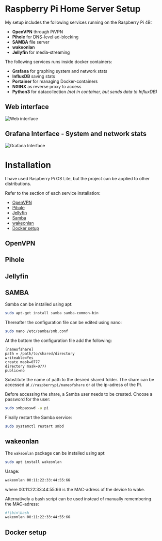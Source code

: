 # Raspberry Pi Home Server Setup

My setup includes the following services running on the Raspberry Pi 4B:
- **OpenVPN** through PiVPN
- **Pihole** for DNS-level ad-blocking
- **SAMBA** file server
- **wakeonlan**
- **Jellyfin** for media-streaming

The following services runs inside docker containers:
- **Grafana** for graphing system and network stats
- **InfluxDB** saving stats
- **Portainer** for managing Docker-containers
- **NGINX** as reverse proxy to access
- **Python3** for datacollection *(not in container, but sends data to InfluxDB)*

## Web interface
![Web interface](https://i.imgur.com/R73QMmw.png)
## Grafana Interface - System and network stats
![Grafana Interface](https://i.imgur.com/PIl3FM9.png)

# Installation
I have used Raspberry Pi OS Lite, but the project can be applied to other distributions.

Refer to the section of each service installation:
- [OpenVPN](#openvpn)
- [Pihole](#pihole)
- [Jellyfin](#jellyfin)
- [Samba](#samba)
- [wakeonlan](#wakeonlan)
- [Docker setup](#docker-setup)
## OpenVPN
## Pihole
## Jellyfin
## SAMBA
Samba can be installed using apt:
```bash
sudo apt-get install samba samba-common-bin
```
Thereafter the configuration file can be edited using nano:
```bash
sudo nano /etc/samba/smb.conf
```
At the bottom the configuration file add the following:
```
[nameofshare]
path = /path/to/shared/directory
writeable=Yes
create mask=0777
directory mask=0777
public=no
```
Substitute the name of path to the desired shared folder.
The share can be accessed at ``//raspberrypi/nameofshare`` or at the ip-adress of the Pi.

Before accessing the share, a Samba user needs to be created. Choose a password for the user:
```bash
sudo smbpasswd -a pi
```
Finally restart the Samba service:
```bash
sudo systemctl restart smbd
```
## wakeonlan
The ``wakeonlan`` package can be installed using apt:
```bash
sudo apt install wakeonlan
```
Usage:
```bash
wakeonlan 00:11:22:33:44:55:66
```
where 00:11:22:33:44:55:66 is the MAC-adress of the device to wake.

Alternatively a bash script can be used instead of manually remembering the MAC-adress:
```sh
#!\bin\bash
wakeonlan 00:11:22:33:44:55:66
```
## Docker setup